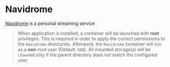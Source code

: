 # Navidrome

[Navidrome](https://www.navidrome.org/) is a personal streaming service

> When application is installed, a container will be launched with **root** privileges.
> This is required in order to apply the correct permissions to the `Navidrome` directories.
> Afterward, the `Navidrome` container will run as a **non**-root user (Default: `568`).
> All mounted storage(s) will be `chown`ed only if the parent directory does not match the configured user.
